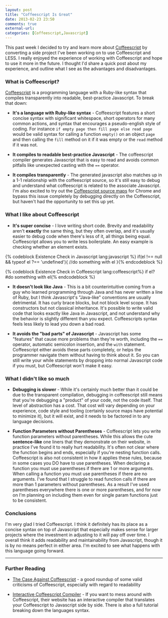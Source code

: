 ```yaml
---
layout: post 
title: "Coffeescript Is Great" 
date: 2013-02-23 23:50 
comments: true 
external-url: 
categories: [Coffeescript,Javascript] 
---
```


This past week I decided to try and learn more about [Coffeescript][coffeescript] by converting a side project I've been working on to use Coffeescript and LESS.  I really enjoyed the experience of working with Coffeescript and hope to use it more in the future. I thought I'd share a quick post about my experience, and outline what I see as the advantages and disadvantages.

### What is Coffeescript?

<!-- more -->

[Coffeescript][coffeescript] is a programming language with a Ruby-like syntax that compiles transparently into readable, best-practice Javascript.  To break that down:

- **It's a language with Ruby-like syntax** - Coffeescript features a short concise syntax with significant whitespace, short operators for many common actions, and syntax that encourages a pseudo-english style of coding.  For instance `if empty page then fill page else read page` would be valid syntax for calling a function `empty()` on an object `page` and then calling the `fill` method on it if it was empty or the `read` method if it was not.

- **It compiles to readable best-practice Javascript** - The coffeescript compiler generates Javascript that is easy to read and avoids common pitfalls like unexpected casting with the `==` operator.  

- **It compiles transparently** - The generated javascript also matches up in a 1-1 relationship with the coffeescript source, so it's still easy to debug and understand what coffeescript is related to the associate Javascript.  I'm also excited to try out the [Coffeescript source maps][sourcemaps] for Chrome and bypass this issue completely by debugging directly on the Coffeescript, but haven't had the opportunity to set this up yet.

### What I like about Coffeescript

- **It's super concise** - I love writing short code.  Brevity and readability aren't __exactly__ the same thing, but they often overlap, and it's usually easier to debug code when there's less of it, all things being equal.  Coffeescript allows you to write less boilerplate.  An easy example is checking whether an element exists.

{% codeblock Existence Check in Javascript lang:javascript %}
if(el !== null && typeof el ?== 'undefined'){
    //do something with el
}{% endcodeblock %}

{% codeblock Existence Check in Coffeescript lang:coffeescript%}
if el?
  #do something with el{% endcodeblock %}

- **It doesn't look like Java** - This is a bit counterintuitive coming from a guy who learned programming through Java and has never written a line of Ruby, but I think Javascript's "Java-like" conventions are usually detrimental.  It has curly brace blocks, but not block level scope. It has constructors but not classical inheritance.  It's possible to write valid code that looks exactly like Java in Javascript, and not understand why the behavior is slightly different than you expect.  Coffeescripts syntax feels less likely to lead you down a bad road.

- **It avoids the "bad parts" of Javascript** - Javascript has some "features" that cause more problems than they're worth, including the `==` operator, automatic semicolon insertion, and the `with` statement.  Coffeescript either avoids these parts completely, or helps the programmer navigate them without having to think about it.  So you can still write your while statements by dropping into normal Javascript code if you must, but Coffeescript won't make it easy.

### What I didn't like so much

- **Debugging is slower** - While it's certainly much better than it could be due to the transparent compilation, debugging in coffeescript still means that you're debugging a "product" of your code, not the code itself.  That level of abstraction has a cost.  That cost will vary depending on your experience, code style and tooling (certainly source maps have potential to minimize it), but it will exist, and it needs to be factored in to any language decisions.

- **Function Parameters without Parentheses** - Coffeescript lets you write function parameters without parentheses.  While this allows the cute **sentence-like** one liners that they demonstrate on their website, in practice I've found it to really hurt readability.  It's often not clear where the function begins and ends, especially if you're nesting function calls.  Coffeescript is also not consistent in how it applies these rules, because in some cases you DO have to use parentheses.  When declaring a function you must use parentheses if there are 1 or more arguments.  When calling a function you must use parentheses if there are no arguments.    I've found that I struggle to read function calls if there are more than 1 parameters without parentheses.  As a result I've used parentheses everywhere there is one or more parentheses, and for now on I'm planning on including them even for single param functions just to be consistent.

### Conclusions

I'm very glad I tried Coffeescript.  I think it definitely has its place as a concise syntax on top of Javascript that especially makes sense for larger projects where the investment in adjusting to it will pay off over time.  I overall think it adds readability and maintainability from Javascript, though it is by no means perfect in either area.  I'm excited to see what happens with this language going forward.  

---

### Further Reading

- [The Case Against Coffeescript][caseagainst] - a good roundup of some valid criticisms of Coffeescript, especially with regard to readability

- [Interactive Coffeescript Compiler][compiler] - If you want to mess around with Coffeescript, their website has an interactive compiler that translates your Coffeescript to Javascript side by side.  There is also a full tutorial breaking down the languages syntax.


[coffeescript]: http://coffeescript.org/
[sourcemaps]: http://ryanflorence.com/2012/coffeescript-source-maps/
[caseagainst]: http://ryanflorence.com/2011/case-against-coffeescript/
[compiler]: http://coffeescript.org/#try:alert%20%22Hello%20CoffeeScript!%22

